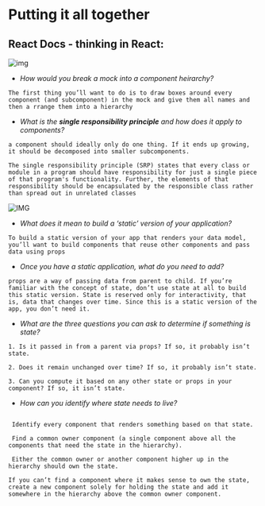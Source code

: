 # Putting it all together


## React Docs - thinking in React:



![img](https://encrypted-tbn0.gstatic.com/images?q=tbn:ANd9GcRmHxundX1wRLmPI0zisM2K5gMPa3Owbvsq0w&usqp=CAU)



* *How would you break a mock into a component heirarchy?*

`The first thing you’ll want to do is to draw boxes around every component (and subcomponent) in the mock and give them all names and then a rrange them into a hierarchy`

* *What is the **single responsibility principle** and how does it apply to components?*

`a component should ideally only do one thing. If it ends up growing, it should be decomposed into smaller subcomponents.`

`The single responsibility principle (SRP) states that every class or module in a program should have responsibility for just a single piece of that program's functionality. Further, the elements of that responsibility should be encapsulated by the responsible class rather than spread out in unrelated classes`

![IMG](https://www.logiqlabs.com/wp-content/uploads/2021/04/SRP.png)



* *What does it mean to build a ‘static’ version of your application?*

`To build a static version of your app that renders your data model, you’ll want to build components that reuse other components and pass data using props`

* *Once you have a static application, what do you need to add?*

`props are a way of passing data from parent to child. If you’re familiar with the concept of state, don’t use state at all to build this static version. State is reserved only for interactivity, that is, data that changes over time. Since this is a static version of the app, you don’t need it.`


* *What are the three questions you can ask to determine if something is state?*

```
1. Is it passed in from a parent via props? If so, it probably isn’t state.

2. Does it remain unchanged over time? If so, it probably isn’t state.

3. Can you compute it based on any other state or props in your component? If so, it isn’t state.

```


* *How can you identify where state needs to live?*

``` 

 Identify every component that renders something based on that state.

 Find a common owner component (a single component above all the components that need the state in the hierarchy).

 Either the common owner or another component higher up in the hierarchy should own the state.

If you can’t find a component where it makes sense to own the state, create a new component solely for holding the state and add it somewhere in the hierarchy above the common owner component.

```